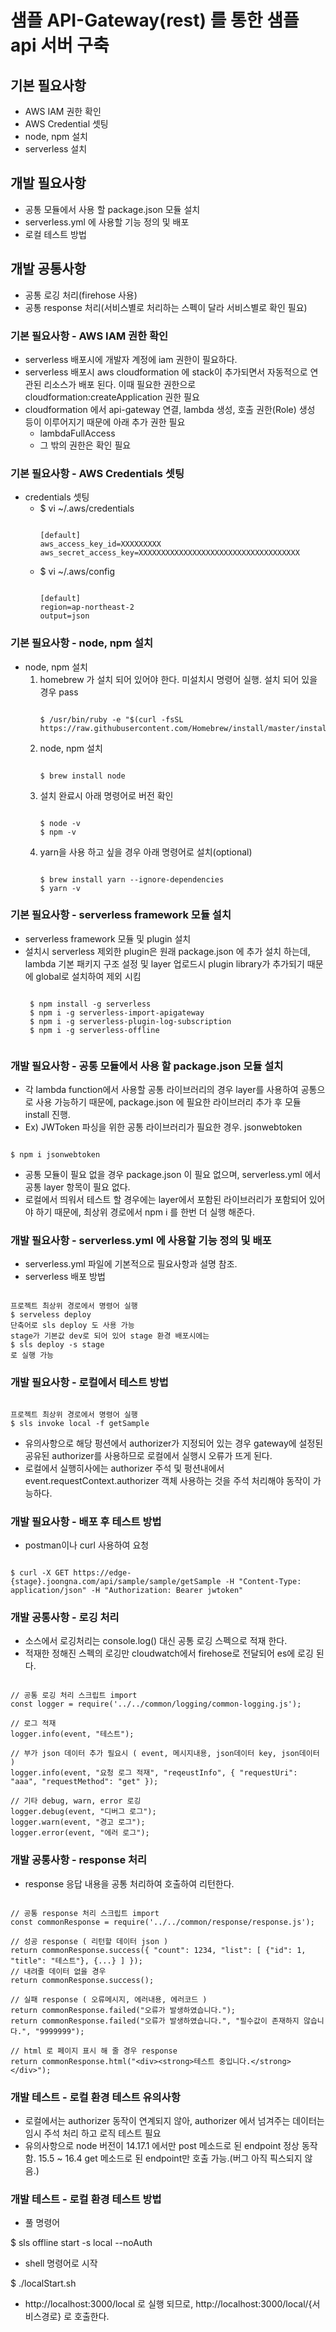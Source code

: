 샘플 API-Gateway(rest) 를 통한 샘플 api 서버 구축
======================================
## 기본 필요사항
   * AWS IAM 권한 확인
   * AWS Credential 셋팅
   * node, npm 설치
   * serverless 설치

## 개발 필요사항
   * 공통 모듈에서 사용 할 package.json 모듈 설치
   * serverless.yml 에 사용할 기능 정의 및 배포
   * 로컬 테스트 방법

## 개발 공통사항
   * 공통 로깅 처리(firehose 사용)
   * 공통 response 처리(서비스별로 처리하는 스펙이 달라 서비스별로 확인 필요)

### 기본 필요사항 - AWS IAM 권한 확인
* serverless 배포시에 개발자 계정에 iam 권한이 필요하다.
* serverless 배포시 aws cloudformation 에 stack이 추가되면서 자동적으로 연관된 리소스가 배포 된다.
  이때 필요한 권한으로 cloudformation:createApplication 권한 필요
* cloudformation 에서 api-gateway 연결, lambda 생성, 호출 권한(Role) 생성 등이 이루어지기 때문에 아래 추가 권한 필요
    * lambdaFullAccess
    * 그 밖의 권한은 확인 필요
### 기본 필요사항 - AWS Credentials 셋팅
* credentials 셋팅
    * $ vi ~/.aws/credentials
      <pre><code>
      [default]
      aws_access_key_id=XXXXXXXXX
      aws_secret_access_key=XXXXXXXXXXXXXXXXXXXXXXXXXXXXXXXXXXXX
      </code></pre>
    * $ vi ~/.aws/config
      <pre><code>
      [default]
      region=ap-northeast-2
      output=json
      </code></pre>
### 기본 필요사항 - node, npm 설치
* node, npm 설치
    1. homebrew 가 설치 되어 있어야 한다. 미설치시 명령어 실행. 설치 되어 있을 경우 pass
       <pre><code>
       $ /usr/bin/ruby -e "$(curl -fsSL https://raw.githubusercontent.com/Homebrew/install/master/install)"
       </code></pre>
    2. node, npm 설치
       <pre><code>
       $ brew install node
       </code></pre>
    3. 설치 완료시 아래 명령어로 버전 확인
       <pre><code>
       $ node -v
       $ npm -v
       </code></pre>
    4. yarn을 사용 하고 싶을 경우 아래 명령어로 설치(optional)
       <pre><code>
       $ brew install yarn --ignore-dependencies
       $ yarn -v
       </code></pre>
### 기본 필요사항 - serverless framework 모듈 설치
* serverless framework 모듈 및 plugin 설치
* 설치시 serverless 제외한 plugin은 원래 package.json 에 추가 설치 하는데,
  lambda 기본 패키지 구조 설정 및 layer 업로드시 plugin library가 추가되기 때문에 global로 설치하여 제외 시킴
   <pre><code>
   $ npm install -g serverless
   $ npm i -g serverless-import-apigateway
   $ npm i -g serverless-plugin-log-subscription
   $ npm i -g serverless-offline
   </code></pre>


### 개발 필요사항 - 공통 모듈에서 사용 할 package.json 모듈 설치
* 각 lambda function에서 사용할 공통 라이브러리의 경우 layer를 사용하여 공통으로 사용 가능하기 때문에,
  package.json 에 필요한 라이브러리 추가 후 모듈 install 진행.
* Ex) JWToken 파싱을 위한 공통 라이브러리가 필요한 경우. jsonwebtoken
<pre><code>
$ npm i jsonwebtoken
</code></pre>
* 공통 모듈이 필요 없을 경우 package.json 이 필요 없으며, serverless.yml 에서 공통 layer 항목이 필요 없다.
* 로컬에서 띄워서 테스트 할 경우에는 layer에서 포함된 라이브러리가 포함되어 있어야 하기 때문에, 최상위 경로에서 npm i 를 한번 더 실행 해준다.

### 개발 필요사항 - serverless.yml 에 사용할 기능 정의 및 배포
* serverless.yml 파일에 기본적으로 필요사항과 설명 참조.
* serverless 배포 방법
<pre><code>
프로젝트 최상위 경로에서 명령어 실행
$ serveless deploy
단축어로 sls deploy 도 사용 가능
stage가 기본값 dev로 되어 있어 stage 환경 배포시에는
$ sls deploy -s stage
로 실행 가능
</code></pre>

### 개발 필요사항 - 로컬에서 테스트 방법
<pre><code>
프로젝트 최상위 경로에서 명령어 실행
$ sls invoke local -f getSample
</code></pre>

* 유의사항으로 해당 펑션에서 authorizer가 지정되어 있는 경우 gateway에 설정된 공유된 authorizer를 사용하므로 로컬에서 실행시 오류가 뜨게 된다.
* 로컬에서 실행히사에는 authorizer 주석 및 펑션내에서 event.requestContext.authorizer 객체 사용하는 것을 주석 처리해야 동작이 가능하다.

### 개발 필요사항 - 배포 후 테스트 방법
* postman이나 curl 사용하여 요청
<pre><code>
$ curl -X GET https://edge-{stage}.joongna.com/api/sample/sample/getSample -H "Content-Type: application/json" -H "Authorization: Bearer jwtoken"
</code></pre>

### 개발 공통사항 - 로깅 처리
* 소스에서 로깅처리는 console.log() 대신 공통 로깅 스펙으로 적재 한다.
* 적재한 정해진 스펙의 로깅만 cloudwatch에서 firehose로 전달되어 es에 로깅 된다.
<pre><code>
// 공통 로깅 처리 스크립트 import
const logger = require('../../common/logging/common-logging.js');

// 로그 적재
logger.info(event, "테스트");

// 부가 json 데이터 추가 필요시 ( event, 메시지내용, json데이터 key, json데이터 )
logger.info(event, "요청 로그 적재", "reqeustInfo", { "requestUri": "aaa", "requestMethod": "get" });

// 기타 debug, warn, error 로깅
logger.debug(event, "디버그 로그");
logger.warn(event, "경고 로그");
logger.error(event, "에러 로그");
</code></pre>

### 개발 공통사항 - response 처리
* response 응답 내용을 공통 처리하여 호출하여 리턴한다.
<pre><code>
// 공통 response 처리 스크립트 import
const commonResponse = require('../../common/response/response.js');

// 성공 response ( 리턴할 데이터 json )
return commonResponse.success({ "count": 1234, "list": [ {"id": 1, "title": "테스트"}, {...} ] });
// 내려줄 데이터 없을 경우
return commonResponse.success();

// 실패 response ( 오류메시지, 에러내용, 에러코드 )
return commonResponse.failed("오류가 발생하였습니다.");
return commonResponse.failed("오류가 발생하였습니다.", "필수값이 존재하지 않습니다.", "9999999");

// html 로 페이지 표시 해 줄 경우 response
return commonResponse.html("&lt;div&gt;&lt;strong&gt;테스트 중입니다.&lt;/strong&gt;&lt;/div&gt;");
</code></pre>

### 개발 테스트 - 로컬 환경 테스트 유의사항
* 로컬에서는 authorizer 동작이 연계되지 않아, authorizer 에서 넘겨주는 데이터는 임시 주석 처리 하고 로직 테스트 필요
* 유의사항으로 node 버전이 14.17.1 에서만 post 메소드로 된 endpoint 정상 동작함. 15.5 ~ 16.4 get 메소드로 된 endpoint만 호출 가능.(버그 아직 픽스되지 않음.)


### 개발 테스트 - 로컬 환경 테스트 방법
* 풀 명령어

$ sls offline start -s local --noAuth

* shell 명령어로 시작

$ ./localStart.sh 
* http://localhost:3000/local 로 실행 되므로, http://localhost:3000/local/{서비스경로} 로 호출한다.

